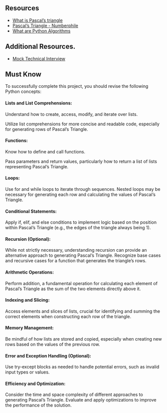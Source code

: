 ## Resources

* [What is Pascal’s triangle](https://www.cuemath.com/algebra/pascals-triangle/)
* [Pascal’s Triangle - Numberphile](https://www.youtube.com/watch?feature=shared&v=0iMtlus-afo)
* [What are Python Algorithms](https://builtin.com/data-science/python-algorithms)

## Additional Resources.

* [Mock Technical Interview](https://www.youtube.com/watch?v=1qw5ITr3k9E)

## Must Know

To successfully complete this project, you should revise the following Python concepts:

#### Lists and List Comprehensions:

Understand how to create, access, modify, and iterate over lists.

Utilize list comprehensions for more concise and readable code, especially for generating rows of Pascal’s Triangle.
#### Functions:

Know how to define and call functions.

Pass parameters and return values, particularly how to return a list of lists representing Pascal’s Triangle.

#### Loops:

Use for and while loops to iterate through sequences.
Nested loops may be necessary for generating each row and calculating the values of Pascal’s Triangle.

#### Conditional Statements:

Apply if, elif, and else conditions to implement logic based on the position within Pascal’s Triangle (e.g., the edges of the triangle always being 1).

#### Recursion (Optional):

While not strictly necessary, understanding recursion can provide an alternative approach to generating Pascal’s Triangle.
Recognize base cases and recursive cases for a function that generates the triangle’s rows.

#### Arithmetic Operations:

Perform addition, a fundamental operation for calculating each element of Pascal’s Triangle as the sum of the two elements directly above it.

#### Indexing and Slicing:

Access elements and slices of lists, crucial for identifying and summing the correct elements when constructing each row of the triangle.

#### Memory Management:

Be mindful of how lists are stored and copied, especially when creating new rows based on the values of the previous row.

#### Error and Exception Handling (Optional):

Use try-except blocks as needed to handle potential errors, such as invalid input types or values.

#### Efficiency and Optimization:

Consider the time and space complexity of different approaches to generating Pascal’s Triangle.
Evaluate and apply optimizations to improve the performance of the solution.
